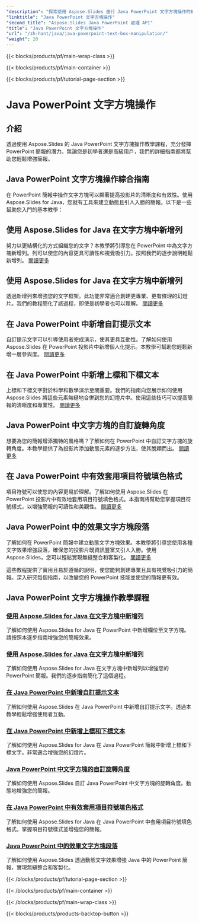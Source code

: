 ```yaml
---
"description": "探索使用 Aspose.Slides 進行 Java PowerPoint 文字方塊操作的綜合教學。請按照我們的指南逐步增強您的簡報效果。"
"linktitle": "Java PowerPoint 文字方塊操作"
"second_title": "Aspose.Slides Java PowerPoint 處理 API"
"title": "Java PowerPoint 文字方塊操作"
"url": "/zh-hant/java/java-powerpoint-text-box-manipulation/"
"weight": 20
---
```


{{< blocks/products/pf/main-wrap-class >}}

{{< blocks/products/pf/main-container >}}

{{< blocks/products/pf/tutorial-page-section >}}

# Java PowerPoint 文字方塊操作

## 介紹

透過使用 Aspose.Slides 的 Java PowerPoint 文字方塊操作教學課程，充分發揮 PowerPoint 簡報的潛力。無論您是初學者還是高級用戶，我們的詳細指南都將幫助您輕鬆增強簡報。

## Java PowerPoint 文字方塊操作綜合指南

在 PowerPoint 簡報中操作文字方塊可以顯著提高投影片的清晰度和有效性。使用 Aspose.Slides for Java，您就有工具來建立動態且引人入勝的簡報。以下是一些幫助您入門的基本教學：

## 使用 Aspose.Slides for Java 在文字方塊中新增列
努力以更結構化的方式組織您的文字？本教學將引導您在 PowerPoint 中為文字方塊新增列。列可以使您的內容更具可讀性和視覺吸引力。按照我們的逐步說明輕鬆新增列。 [閱讀更多](./add-column-in-text-boxes/)

## 使用 Aspose.Slides for Java 在文字方塊中新增列
透過新增列來增強您的文字框架。此功能非常適合創建更專業、更有條理的幻燈片。我們的教程簡化了該過程，即使是初學者也可以理解。 [閱讀更多](./add-columns-in-text-frame/)

## 在 Java PowerPoint 中新增自訂提示文本
自訂提示文字可以引導使用者完成演示，使其更具互動性。了解如何使用 Aspose.Slides 在 PowerPoint 投影片中新增個人化提示。本教學可幫助您輕鬆新增一層參與度。 [閱讀更多](./add-custom-prompt-text-java-powerpoint/)

## 在 Java PowerPoint 中新增上標和下標文本
上標和下標文字對於科學和數學演示至關重要。我們的指南向您展示如何使用 Aspose.Slides 將這些元素無縫地合併到您的幻燈片中。使用這些技巧可以提高簡報的清晰度和專業性。 [閱讀更多](./add-superscript-subscript-text-java-powerpoint/)

## Java PowerPoint 中文字方塊的自訂旋轉角度
想要為您的簡報增添獨特的風格嗎？了解如何在 PowerPoint 中自訂文字方塊的旋轉角度。本教學提供了為投影片添加動態元素的逐步方法，使其脫穎而出。 [閱讀更多](./custom-rotation-angle-text-frame-java-powerpoint/)

## 在 Java PowerPoint 中有效套用項目符號填色格式
項目符號可以使您的內容更易於理解。了解如何使用 Aspose.Slides 在 PowerPoint 投影片中有效地套用項目符號填色格式。本指南將幫助您掌握項目符號樣式，以增強簡報的可讀性和美觀性。 [閱讀更多](./apply-bullet-fill-format-java-powerpoint/)

## Java PowerPoint 中的效果文字方塊段落
了解如何在 PowerPoint 簡報中建立動態文字方塊效果。本教學將引導您使用各種文字效果增強段落，確保您的投影片既資訊豐富又引人入勝。使用 Aspose.Slides，您可以輕鬆實現無縫整合和客製化。 [閱讀更多](./effect-text-box-paragraph-java-powerpoint/)

這些教程提供了實用且易於遵循的說明，使您能夠創建專業且具有視覺吸引力的簡報。深入研究每個指南，以改變您的 PowerPoint 技能並使您的簡報更有效。
## Java PowerPoint 文字方塊操作教學課程
### [使用 Aspose.Slides for Java 在文字方塊中新增列](./add-column-in-text-boxes/)
了解如何使用 Aspose.Slides for Java 在 PowerPoint 中新增欄位至文字方塊。請按照本逐步指南增強您的簡報效果。
### [使用 Aspose.Slides for Java 在文字方塊中新增列](./add-columns-in-text-frame/)
了解如何使用 Aspose.Slides for Java 在文字方塊中新增列以增強您的 PowerPoint 簡報。我們的逐步指南簡化了這個過程。
### [在 Java PowerPoint 中新增自訂提示文本](./add-custom-prompt-text-java-powerpoint/)
了解如何使用 Aspose.Slides 在 Java PowerPoint 中新增自訂提示文字。透過本教學輕鬆增強使用者互動。
### [在 Java PowerPoint 中新增上標和下標文本](./add-superscript-subscript-text-java-powerpoint/)
了解如何使用 Aspose.Slides for Java 在 Java PowerPoint 簡報中新增上標和下標文字。非常適合增強您的幻燈片。
### [Java PowerPoint 中文字方塊的自訂旋轉角度](./custom-rotation-angle-text-frame-java-powerpoint/)
了解如何使用 Aspose.Slides 自訂 Java PowerPoint 中文字方塊的旋轉角度。動態地增強您的簡報。
### [在 Java PowerPoint 中有效套用項目符號填色格式](./apply-bullet-fill-format-java-powerpoint/)
了解如何使用 Aspose.Slides for Java 在 Java PowerPoint 中套用項目符號填色格式。掌握項目符號樣式並增強您的簡報。
### [Java PowerPoint 中的效果文字方塊段落](./effect-text-box-paragraph-java-powerpoint/)
了解如何使用 Aspose.Slides 透過動態文字效果增強 Java 中的 PowerPoint 簡報，實現無縫整合和客製化。

{{< /blocks/products/pf/tutorial-page-section >}}

{{< /blocks/products/pf/main-container >}}

{{< /blocks/products/pf/main-wrap-class >}}

{{< blocks/products/products-backtop-button >}}